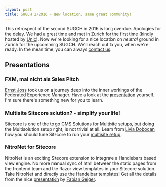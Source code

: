```yaml
---
layout: post
title: SUGCH 2/2016 - New location, same great community!
---
```


This retrospect of the second SUGCH in 2016 is long overdue. Apologies for the delay. We had a great time and met in Zurich for the first time (kindly hosted by [Unic](https://www.unic.com)). Now we're looking for a nice location on _neutral_ ground in Zurich for the upcomming SUGCH. We'll reach out to you, when we're ready. In the mean time, you can always [contact us](/about/).

## Presentations

### FXM, mal nicht als Sales Pitch

[Ernst Joss](https://twitter.com/ernstjoss) took us on a journey deep into the inner workings of the Federated Experience Manager. Have a look at the [presentation](https://github.com/SUGCH/sugch.github.io/blob/master/assets/Ernst-Joss_FXM-technical-insights.pdf) yourself. I'm sure there's something new for you to learn.

### Multisite Sitecore solution? - simplify your life!

Sitecore is one of the to go CMS Solutions for Multisite setups, but doing the Multisolution setup right, is not trivial at all. Learn from [Livia Dobocan](https://twitter.com/LiviaDobocan) how you should tune Sitecore to run your [multisite setup](https://github.com/SUGCH/sugch.github.io/blob/master/assets/Livia-Dobocan_Multi-site-Sitecore-solution.pdf).

### NitroNet for Sitecore

NitroNet is an exciting Sitecore extension to integrate a Handlebars based view engine. No more manual sync of html between the static pages from the frontend team and the Razor view templates in your Sitecore solution. Take NitroNet and directly use the Handelbar templates! Get all the details from the nice [presentation](https://github.com/SUGCH/sugch.github.io/blob/master/assets/Fabian-Geiger_Nitro-Integration_fuer_DNET.pdf) by [Fabian Geiger](https://twitter.com/naibaf_net).
